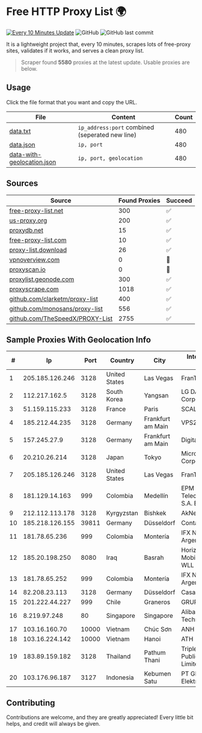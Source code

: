 
# Free HTTP Proxy List 🌍

[![Every 10 Minutes Update](https://github.com/mertguvencli/http-proxy-list/actions/workflows/main.yml/badge.svg?branch=main)](https://github.com/mertguvencli/http-proxy-list/actions/workflows/main.yml)
![GitHub](https://img.shields.io/github/license/mertguvencli/http-proxy-list)
![GitHub last commit](https://img.shields.io/github/last-commit/mertguvencli/http-proxy-list)

It is a lightweight project that, every 10 minutes, scrapes lots of free-proxy sites, validates if it works, and serves a clean proxy list.


> Scraper found **5580** proxies at the latest update. Usable proxies are below.

## Usage

Click the file format that you want and copy the URL.


|File|Content|Count|
|----|-------|-----|
|[data.txt](https://raw.githubusercontent.com/mertguvencli/http-proxy-list/main/proxy-list/data.txt)|`ip_address:port` combined (seperated new line)|480|
|[data.json](https://raw.githubusercontent.com/mertguvencli/http-proxy-list/main/proxy-list/data.json)|`ip, port`|480|
|[data-with-geolocation.json](https://raw.githubusercontent.com/mertguvencli/http-proxy-list/main/proxy-list/data-with-geolocation.json)|`ip, port, geolocation`|480|

## Sources

|Source|Found Proxies|Succeed|
|------|-------------|-------|
|[free-proxy-list.net](https://free-proxy-list.net)|300|✅|
|[us-proxy.org](https://www.us-proxy.org)|200|✅|
|[proxydb.net](http://proxydb.net)|15|✅|
|[free-proxy-list.com](https://free-proxy-list.com/?page=&port=&type%5B%5D=http&type%5B%5D=https&up_time=0&search=Search)|10|✅|
|[proxy-list.download](https://www.proxy-list.download/HTTP)|26|✅|
|[vpnoverview.com](https://vpnoverview.com/privacy/anonymous-browsing/free-proxy-servers)|0|🚫|
|[proxyscan.io](https://www.proxyscan.io)|0|🚫|
|[proxylist.geonode.com](https://proxylist.geonode.com/api/proxy-list?limit=300&page=1&sort_by=lastChecked&sort_type=desc&protocols=http,https)|300|✅|
|[proxyscrape.com](https://api.proxyscrape.com/v2/?request=displayproxies&protocol=http&timeout=10000&country=all&ssl=all&anonymity=all)|1018|✅|
|[github.com/clarketm/proxy-list](https://raw.githubusercontent.com/clarketm/proxy-list/master/proxy-list-raw.txt)|400|✅|
|[github.com/monosans/proxy-list](https://raw.githubusercontent.com/monosans/proxy-list/main/proxies/http.txt)|556|✅|
|[github.com/TheSpeedX/PROXY-List](https://raw.githubusercontent.com/TheSpeedX/PROXY-List/master/http.txt)|2755|✅|


## Sample Proxies With Geolocation Info

|#|Ip|Port|Country|City|Internet Service Provider|
|-|--|----|-------|----|-------------------------|
|1|205.185.126.246|3128|United States|Las Vegas|FranTech Solutions|
|2|112.217.162.5|3128|South Korea|Yangsan|LG DACOM Corporation|
|3|51.159.115.233|3128|France|Paris|SCALEWAY|
|4|185.212.44.235|3128|Germany|Frankfurt am Main|VPS2day.com|
|5|157.245.27.9|3128|Germany|Frankfurt am Main|DigitalOcean, LLC|
|6|20.210.26.214|3128|Japan|Tokyo|Microsoft Corporation|
|7|205.185.126.246|3128|United States|Las Vegas|FranTech Solutions|
|8|181.129.14.163|999|Colombia|Medellín|EPM Telecomunicaciones S.A. E.S.P.|
|9|212.112.113.178|3128|Kyrgyzstan|Bishkek|AkNet|
|10|185.218.126.155|39811|Germany|Düsseldorf|Contabo GmbH|
|11|181.78.65.236|999|Colombia|Montería|IFX Networks Argentina S.R.L|
|12|185.20.198.250|8080|Iraq|Basrah|Horizon Scope Mobile Telecom WLL|
|13|181.78.65.252|999|Colombia|Montería|IFX Networks Argentina S.R.L|
|14|82.208.23.113|3128|Germany|Düsseldorf|Casablanca INT|
|15|201.222.44.227|999|Chile|Graneros|GRUPO ULLOA SpA|
|16|8.219.97.248|80|Singapore|Singapore|Alibaba (US) Technology Co., Ltd.|
|17|103.16.160.70|10000|Vietnam|Chúc Sơn|ANH|
|18|103.16.224.142|10000|Vietnam|Hanoi|ATH|
|19|183.89.159.182|3128|Thailand|Pathum Thani|Triple T Broadband Public Company Limited|
|20|103.176.96.187|3127|Indonesia|Kebumen Satu|PT Global Sarana Elektronika|



## Contributing

Contributions are welcome, and they are greatly appreciated! Every
little bit helps, and credit will always be given.

